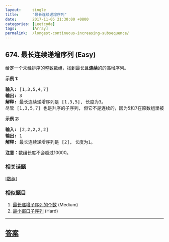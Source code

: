 ```yaml
---
layout:     single
title:      "最长连续递增序列"
date:       2017-11-05 21:30:00 +0800
categories: [Leetcode]
tags:       [Array]
permalink:  /longest-continuous-increasing-subsequence/
---
```


## 674. 最长连续递增序列 (Easy)

<p>给定一个未经排序的整数数组，找到最长且<strong>连续</strong>的的递增序列。</p>

<p><strong>示例 1:</strong></p>

<pre>
<strong>输入:</strong> [1,3,5,4,7]
<strong>输出:</strong> 3
<strong>解释:</strong> 最长连续递增序列是 [1,3,5], 长度为3。
尽管 [1,3,5,7] 也是升序的子序列, 但它不是连续的，因为5和7在原数组里被4隔开。 
</pre>

<p><strong>示例 2:</strong></p>

<pre>
<strong>输入:</strong> [2,2,2,2,2]
<strong>输出:</strong> 1
<strong>解释:</strong> 最长连续递增序列是 [2], 长度为1。
</pre>

<p><strong>注意：</strong>数组长度不会超过10000。</p>

### 相关话题
  [[数组](https://github.com/openset/leetcode/tree/master/tag/array/README.md)]

### 相似题目
  1. [最长递增子序列的个数](/number-of-longest-increasing-subsequence) (Medium)
  1. [最小窗口子序列](/minimum-window-subsequence) (Hard)

---

## [答案](https://github.com/openset/leetcode/tree/master/problems/longest-continuous-increasing-subsequence)
